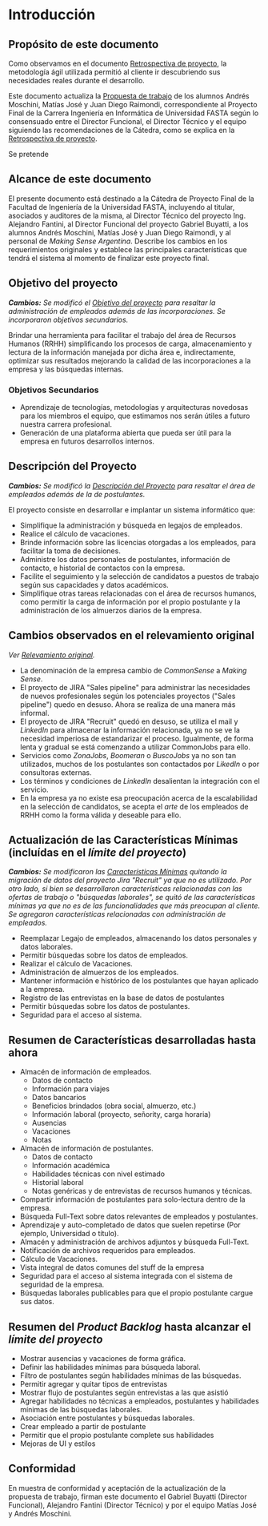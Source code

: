# Introducción 

## Propósito de este documento

Como observamos en el documento [Retrospectiva de proyecto](retrospectiva-proyecto#El_problema), la metodología ágil utilizada permitió al cliente ir descubriendo sus necesidades reales durante el desarrollo. 

Este documento actualiza la [Propuesta de trabajo](propuesta-trabajo) de los alumnos Andrés Moschini, Matías José y Juan Diego Raimondi, correspondiente al Proyecto Final de la Carrera Ingeniería en Informática de Universidad FASTA según lo consensuado entre el Director Funcional, el Director Técnico y el equipo siguiendo las recomendaciones de la Cátedra, como se explica en la [Retrospectiva de proyecto](Retrospectiva-Proyecto#C%c3%b3mo_seguir).

Se pretende 

## Alcance de este documento

El presente documento está destinado a la Cátedra de Proyecto Final de la Facultad de Ingeniería de la Universidad FASTA, incluyendo al titular, asociados y auditores de la misma, al Director Técnico del proyecto Ing. Alejandro Fantini, al Director Funcional del proyecto Gabriel Buyatti, a los alumnos Andrés Moschini, Matías José y Juan Diego Raimondi, y al personal de _Making Sense Argentina_.  Describe los cambios en los requerimientos originales y establece las principales características que tendrá el sistema al momento de finalizar este proyecto final.

## Objetivo del proyecto

_**Cambios:** Se modificó el [Objetivo del proyecto](propuesta-trabajo#Objetivo_del_proyecto) para resaltar la administración de empleados además de las incorporaciones. Se incorporaron objetivos secundarios._

Brindar una herramienta para facilitar el trabajo del área de Recursos Humanos (RRHH) simplificando los procesos de carga, almacenamiento y lectura de la información manejada por dicha área e, indirectamente, optimizar sus resultados mejorando la calidad de las incorporaciones a la empresa y las búsquedas internas.

### Objetivos Secundarios

* Aprendizaje de tecnologías, metodologías y arquitecturas novedosas para los miembros el equipo, que estimamos nos serán útiles a futuro nuestra carrera profesional.
* Generación de una plataforma abierta que pueda ser útil para la empresa en futuros desarrollos internos.

## Descripción del Proyecto

_**Cambios:** Se modificó la [Descripción del Proyecto](propuesta-trabajo#Descripci%c3%b3n_del_Proyecto) para resaltar el área de empleados además de la de postulantes._

El proyecto consiste en desarrollar e implantar un sistema informático que:

* Simplifique la administración y búsqueda en legajos de empleados.
* Realice el cálculo de vacaciones.
* Brinde información sobre las licencias otorgadas a los empleados, para facilitar la toma de decisiones. 
* Administre los datos personales de postulantes, información de contacto, e historial de contactos con la empresa. 
* Facilite el seguimiento y la selección de candidatos a puestos de trabajo según sus capacidades y datos académicos.
* Simplifique otras tareas relacionadas con el área de recursos humanos, como permitir la carga de información por el propio postulante y la administración de los almuerzos diarios de la empresa.


## Cambios observados en el relevamiento original

_Ver [Relevamiento original](propuesta-trabajo#Relevamiento)._

* La denominación de la empresa cambio de _CommonSense_ a _Making Sense_.
* El proyecto de JIRA "Sales pipeline" para administrar las necesidades de nuevos profesionales según los potenciales proyectos ("Sales pipeline") quedo en desuso. Ahora se realiza de una manera más informal.
* El proyecto de JIRA "Recruit" quedó en desuso, se utiliza el mail y _LinkedIn_ para almacenar la información relacionada, ya no se ve la necesidad imperiosa de estandarizar el proceso. Igualmente, de forma lenta y gradual se está comenzando a utilizar CommonJobs para ello.
* Servicios como _ZonaJobs_, _Boomeran_ o _BuscoJobs_ ya no son tan utilizados, muchos de los postulantes son contactados por _LikedIn_ o por consultoras externas.
* Los términos y condiciones de _LinkedIn_ desalientan la integración con el servicio.
* En la empresa ya no existe esa preocupación acerca de la escalabilidad en la selección de candidatos, se acepta el _arte_ de los empleados de RRHH como la forma válida y deseable para ello.

## Actualización de las Características Mínimas (incluídas en el _límite del proyecto_)

_**Cambios:** Se modificaron las [Características Mínimas](propuesta-trabajo#Caracter%c3%adsticas_M%c3%adnimas_(inclu%c3%addas_en_el_%3cem%3el%c3%admite_del_proyecto%3c%2fem%3e)) quitando la migración de datos del proyecto Jira "Recruit" ya que no es utilizado. Por otro lado, si bien se desarrollaron características relacionadas con las ofertas de trabajo o "búsquedas laborales", se quitó de las características mínimas ya que no es de las funcionalidades que más preocupan al cliente. Se agregaron características relacionadas con administración de empleados._

* Reemplazar Legajo de empleados, almacenando los datos personales y datos laborales.
* Permitir búsquedas sobre los datos de empleados.
* Realizar el cálculo de Vacaciones.
* Administración de almuerzos de los empleados.
* Mantener información e histórico de los postulantes que hayan aplicado a la empresa.
* Registro de las entrevistas en la base de datos de postulantes
* Permitir búsquedas sobre los datos de postulantes.
* Seguridad para el acceso al sistema.

## Resumen de Características desarrolladas hasta ahora 

* Almacén de información de empleados.
   * Datos de contacto
   * Información para viajes
   * Datos bancarios
   * Beneficios brindados (obra social, almuerzo, etc.)
   * Información laboral (proyecto, señority, carga horaria)
   * Ausencias
   * Vacaciones
   * Notas
* Almacén de información de postulantes.
   * Datos de contacto
   * Información académica
   * Habilidades técnicas con nivel estimado
   * Historial laboral
   * Notas genéricas y de entrevistas de recursos humanos y técnicas.
* Compartir información de postulantes para solo-lectura dentro de la empresa.
* Búsqueda Full-Text sobre datos relevantes de empleados y postulantes.
* Aprendizaje y auto-completado de datos que suelen repetirse (Por ejemplo, Universidad o título).
* Almacén y administración de archivos adjuntos y búsqueda Full-Text.
* Notificación de archivos requeridos para empleados.
* Cálculo de Vacaciones.
* Vista integral de datos comunes del stuff de la empresa
* Seguridad para el acceso al sistema integrada con el sistema de seguridad de la empresa.
* Búsquedas laborales publicables para que el propio postulante cargue sus datos.

## Resumen del _Product Backlog_ hasta alcanzar el _límite del proyecto_

* Mostrar ausencias y vacaciones de forma gráfica.
* Definir las habilidades mínimas para búsqueda laboral.
* Filtro de postulantes según habilidades mínimas de las búsquedas.
* Permitir agregar y quitar tipos de entrevistas
* Mostrar flujo de postulantes según entrevistas a las que asistió
* Agregar habilidades no técnicas a empleados, postulantes y habilidades mínimas de las búsquedas laborales.
* Asociación entre postulantes y búsquedas laborales.
* Crear empleado a partir de postulante
* Permitir que el propio postulante complete sus habilidades
* Mejoras de UI y estilos

## Conformidad

En muestra de conformidad y aceptación de la actualización de la propuesta de trabajo, firman este documento el Gabriel Buyatti (Director Funcional), Alejandro Fantini (Director Técnico) y por el equipo Matías José y Andrés Moschini.






